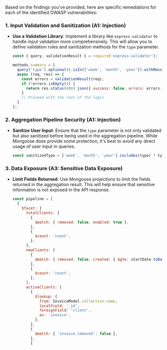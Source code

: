 Based on the findings you've provided, here are specific remediations for each of the identified OWASP vulnerabilities:

### 1. **Input Validation and Sanitization (A1: Injection)**
- **Use a Validation Library**: Implement a library like `express-validator` to handle input validation more comprehensively. This will allow you to define validation rules and sanitization methods for the `type` parameter.
  
  ```javascript
  const { query, validationResult } = require('express-validator');

  methods.summary = [
    query('type').optional().isIn(['week', 'month', 'year']).withMessage('Invalid type'),
    async (req, res) => {
      const errors = validationResult(req);
      if (!errors.isEmpty()) {
        return res.status(400).json({ success: false, errors: errors.array() });
      }
      // Proceed with the rest of the logic
    }
  ];
  ```

### 2. **Aggregation Pipeline Security (A1: Injection)**
- **Sanitize User Input**: Ensure that the `type` parameter is not only validated but also sanitized before being used in the aggregation pipeline. While Mongoose does provide some protection, it's best to avoid any direct usage of user input in queries.
  
  ```javascript
  const sanitizedType = ['week', 'month', 'year'].includes(type) ? type : defaultType;
  ```

### 3. **Data Exposure (A3: Sensitive Data Exposure)**
- **Limit Fields Returned**: Use Mongoose projections to limit the fields returned in the aggregation result. This will help ensure that sensitive information is not exposed in the API response.
  
  ```javascript
  const pipeline = [
    {
      $facet: {
        totalClients: [
          {
            $match: { removed: false, enabled: true },
          },
          {
            $count: 'count',
          },
        ],
        newClients: [
          {
            $match: { removed: false, created: { $gte: startDate.toDate(), $lte: endDate.toDate() }, enabled: true },
          },
          {
            $count: 'count',
          },
        ],
        activeClients: [
          {
            $lookup: {
              from: InvoiceModel.collection.name,
              localField: '_id',
              foreignField: 'client',
              as: 'invoice',
            },
          },
          {
            $match: { 'invoice.removed': false },
          },
          {